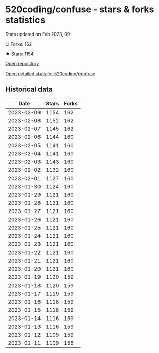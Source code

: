 # 520coding/confuse - stars & forks statistics

Stats updated on Feb 2023, 09

☋ Forks: 162

★ Stars: 1154

[Open repository](https://github.com/520coding/confuse)

[Open detailed stats for 520coding/confuse](https://reviewgithub.com/rep/520coding/confuse)

## Historical data
| Date | Stars | Forks |
|------|-------|-------|
| 2023-02-09 | 1154 | 162 | 
| 2023-02-08 | 1152 | 162 | 
| 2023-02-07 | 1145 | 162 | 
| 2023-02-06 | 1144 | 160 | 
| 2023-02-05 | 1141 | 160 | 
| 2023-02-04 | 1141 | 160 | 
| 2023-02-03 | 1143 | 160 | 
| 2023-02-02 | 1132 | 160 | 
| 2023-02-01 | 1127 | 160 | 
| 2023-01-30 | 1124 | 160 | 
| 2023-01-29 | 1121 | 160 | 
| 2023-01-28 | 1121 | 160 | 
| 2023-01-27 | 1121 | 160 | 
| 2023-01-26 | 1121 | 160 | 
| 2023-01-25 | 1121 | 160 | 
| 2023-01-24 | 1121 | 160 | 
| 2023-01-23 | 1121 | 160 | 
| 2023-01-22 | 1121 | 160 | 
| 2023-01-21 | 1121 | 160 | 
| 2023-01-20 | 1121 | 160 | 
| 2023-01-19 | 1120 | 159 | 
| 2023-01-18 | 1120 | 159 | 
| 2023-01-17 | 1119 | 159 | 
| 2023-01-16 | 1118 | 159 | 
| 2023-01-15 | 1118 | 159 | 
| 2023-01-14 | 1116 | 159 | 
| 2023-01-13 | 1116 | 159 | 
| 2023-01-12 | 1109 | 159 | 
| 2023-01-11 | 1109 | 158 | 

